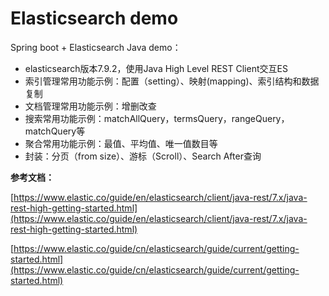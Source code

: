 # Elasticsearch demo

Spring boot + Elasticsearch Java demo：

- elasticsearch版本7.9.2，使用Java High Level REST Client交互ES
- 索引管理常用功能示例：配置（setting）、映射(mapping)、索引结构和数据复制
- 文档管理常用功能示例：增删改查
- 搜索常用功能示例：matchAllQuery，termsQuery，rangeQuery，matchQuery等
- 聚合常用功能示例：最值、平均值、唯一值数目等
- 封装：分页（from size）、游标（Scroll）、Search After查询



**参考文档：**

[https://www.elastic.co/guide/en/elasticsearch/client/java-rest/7.x/java-rest-high-getting-started.html](https://www.elastic.co/guide/en/elasticsearch/client/java-rest/7.x/java-rest-high-getting-started.html)

[https://www.elastic.co/guide/cn/elasticsearch/guide/current/getting-started.html](https://www.elastic.co/guide/cn/elasticsearch/guide/current/getting-started.html)

